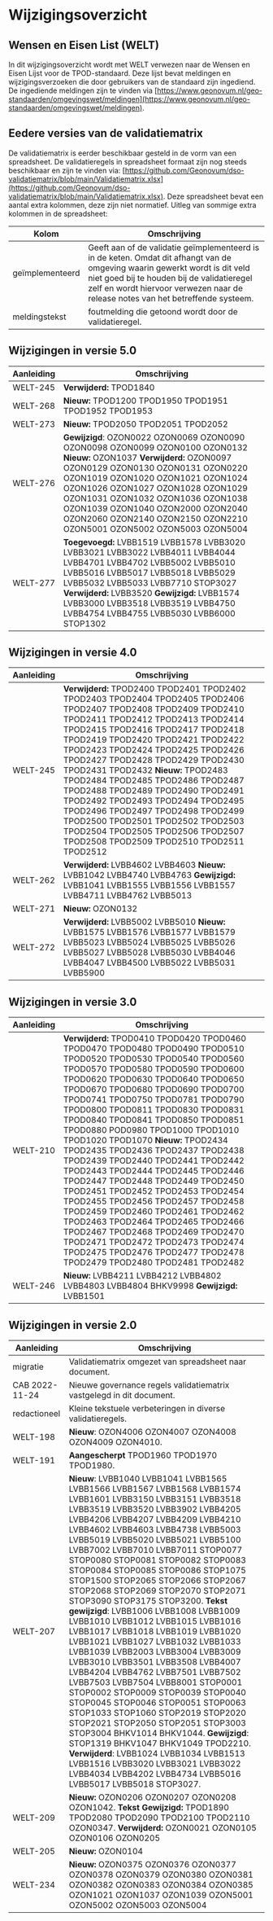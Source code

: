 # Wijzigingsoverzicht


## Wensen en Eisen List (WELT)
In dit wijzigingsoverzicht wordt met WELT verwezen naar de Wensen en Eisen Lijst voor de TPOD-standaard. Deze lijst bevat meldingen en wijzigingsverzoeken die door gebruikers van de standaard zijn ingediend. De ingediende meldingen zijn te vinden via [https://www.geonovum.nl/geo-standaarden/omgevingswet/meldingen](https://www.geonovum.nl/geo-standaarden/omgevingswet/meldingen).


## Eedere versies van de validatiematrix 
De validatiematrix is eerder beschikbaar gesteld in de vorm van een spreadsheet.  De validatieregels in spreadsheet formaat zijn nog steeds beschikbaar en zijn te vinden via: [https://github.com/Geonovum/dso-validatiematrix/blob/main/Validatiematrix.xlsx](https://github.com/Geonovum/dso-validatiematrix/blob/main/Validatiematrix.xlsx). Deze spreadsheet bevat een aantal extra kolommen, deze zijn niet normatief. Uitleg van sommige extra kolommen in de spreadsheet:

| Kolom | Omschrijving |
|-------|--------------|
| geïmplementeerd |  Geeft aan of de validatie geïmplementeerd is in de keten. Omdat dit afhangt van de omgeving waarin gewerkt wordt is dit veld niet goed bij te houden bij de validatieregel zelf en wordt hiervoor verwezen naar de release notes van het betreffende systeem. |
| meldingstekst | foutmelding die getoond wordt door de validatieregel. |

## Wijzigingen in versie 5.0

| Aanleiding | Omschrijving                                                                                                                                                                                                                                                                                                                                                                           |
| ---------- | -------------------------------------------------------------------------------------------------------------------------------------------------------------------------------------------------------------------------------------------------------------------------------------------------------------------------------------------------------------------------------------- |
| WELT-245   | **Verwijderd:** TPOD1840                                                                                                                                                                                                                                                                                                                                                               |
| WELT-268   | **Nieuw:** TPOD1200 TPOD1950 TPOD1951 TPOD1952 TPOD1953                                                                                                                                                                                                                                                                                                                                |
| WELT-273   | **Nieuw:** TPOD2050 TPOD2051 TPOD2052                                                                                                                                                                                                                                                                                                                                                  |
| WELT-276   | **Gewijzigd**: OZON0022 OZON0069 OZON0090 OZON0098 OZON0099 OZON0100 OZON0132 **Nieuw:** OZON1037 **Verwijderd:** OZON0097 OZON0129 OZON0130 OZON0131 OZON0220 OZON1019 OZON1020 OZON1021 OZON1024 OZON1026 OZON1027 OZON1028 OZON1029 OZON1031 OZON1032 OZON1036 OZON1038 OZON1039 OZON1040 OZON2000 OZON2040 OZON2060 OZON2140 OZON2150 OZON2210 OZON5001 OZON5002 OZON5003 OZON5004 |
| WELT-277   | **Toegevoegd:** LVBB1519 LVBB1578 LVBB3020 LVBB3021 LVBB3022 LVBB4011 LVBB4044 LVBB4701 LVBB4702 LVBB5002 LVBB5010 LVBB5016 LVBB5017 LVBB5018 LVBB5029 LVBB5032 LVBB5033 LVBB7710 STOP3027 **Verwijderd:** LVBB3520  **Gewijzigd:** LVBB1574 LVBB3000 LVBB3518 LVBB3519 LVBB4750 LVBB4754 LVBB4755 LVBB5030 LVBB6000  STOP1302 |


## Wijzigingen in versie 4.0

| Aanleiding | Omschrijving                                                                                                                                                                                           |
| ---------- | ------------------------------------------------------------------------------------------------------------------------------------------------------------------------------------------------------ |
| WELT-245   | **Verwijderd:** TPOD2400 TPOD2401 TPOD2402 TPOD2403 TPOD2404 TPOD2405 TPOD2406 TPOD2407 TPOD2408 TPOD2409 TPOD2410 TPOD2411 TPOD2412 TPOD2413 TPOD2414 TPOD2415 TPOD2416 TPOD2417 TPOD2418 TPOD2419 TPOD2420 TPOD2421 TPOD2422 TPOD2423 TPOD2424 TPOD2425 TPOD2426 TPOD2427 TPOD2428 TPOD2429 TPOD2430 TPOD2431 TPOD2432 **Nieuw:** TPOD2483 TPOD2484 TPOD2485 TPOD2486 TPOD2487 TPOD2488 TPOD2489 TPOD2490 TPOD2491 TPOD2492 TPOD2493 TPOD2494 TPOD2495 TPOD2496 TPOD2497 TPOD2498 TPOD2499 TPOD2500 TPOD2501 TPOD2502 TPOD2503 TPOD2504 TPOD2505 TPOD2506 TPOD2507 TPOD2508 TPOD2509 TPOD2510 TPOD2511 TPOD2512  |
| WELT-262   | **Verwijderd:** LVBB4602 LVBB4603 **Nieuw:** LVBB1042 LVBB4740 LVBB4763 **Gewijzigd:** LVBB1041 LVBB1555 LVBB1556 LVBB1557 LVBB4711 LVBB4762 LVBB5013                                                  |
| WELT-271   | **Nieuw:** OZON0132                                                                                                                                                                               |
| WELT-272   | **Verwijderd:** LVBB5002 LVBB5010 **Nieuw:** LVBB1575 LVBB1576 LVBB1577 LVBB1579 LVBB5023 LVBB5024 LVBB5025 LVBB5026 LVBB5027 LVBB5028 LVBB5030  LVBB4046 LVBB4047 LVBB4500 LVBB5022 LVBB5031 LVBB5900 |


## Wijzigingen in versie 3.0

| Aanleiding | Omschrijving |
|------------|--------------|
|WELT-210 | **Verwijderd:**  TPOD0410 TPOD0420 TPOD0460 TPOD0470 TPOD0480 TPOD0490 TPOD0510 TPOD0520 TPOD0530 TPOD0540 TPOD0560 TPOD0570 TPOD0580 TPOD0590 TPOD0600 TPOD0620 TPOD0630 TPOD0640 TPOD0650 TPOD0670 TPOD0680 TPOD0690 TPOD0700 TPOD0741 TPOD0750 TPOD0781 TPOD0790 TPOD0800 TPOD0811 TPOD0830 TPOD0831 TPOD0840 TPOD0841 TPOD0850 TPOD0851 TPOD0880  POD0980 TPOD1000 TPOD1010 TPOD1020 TPOD1070 **Nieuw:** TPOD2434 TPOD2435 TPOD2436 TPOD2437 TPOD2438 TPOD2439 TPOD2440 TPOD2441 TPOD2442 TPOD2443 TPOD2444 TPOD2445 TPOD2446 TPOD2447 TPOD2448 TPOD2449 TPOD2450 TPOD2451 TPOD2452 TPOD2453 TPOD2454 TPOD2455 TPOD2456 TPOD2457 TPOD2458 TPOD2459 TPOD2460 TPOD2461 TPOD2462 TPOD2463 TPOD2464 TPOD2465 TPOD2466 TPOD2467 TPOD2468 TPOD2469 TPOD2470 TPOD2471 TPOD2472 TPOD2473 TPOD2474 TPOD2475 TPOD2476 TPOD2477 TPOD2478 TPOD2479 TPOD2480 TPOD2481 TPOD2482 |
|WELT-246 | **Nieuw:** LVBB4211 LVBB4212 LVBB4802 LVBB4803 LVBB4804 BHKV9998 **Gewijzigd:** LVBB1501  |

## Wijzigingen in versie 2.0

| Aanleiding | Omschrijving |
|------------|--------------|
|migratie    | Validatiematrix omgezet van spreadsheet naar document. |
|CAB 2022-11-24    | Nieuwe governance regels validatiematrix vastgelegd in dit document.|
| redactioneel | Kleine tekstuele verbeteringen in diverse validatieregels. |
|WELT-198    | **Nieuw**: OZON4006 OZON4007 OZON4008 OZON4009 OZON4010. |
|WELT-191    | **Aangescherpt** TPOD1960 TPOD1970 TPOD1980.  |
|WELT-207    | **Nieuw**: LVBB1040 LVBB1041 LVBB1565 LVBB1566 LVBB1567 LVBB1568 LVBB1574 LVBB1601 LVBB3150 LVBB3151 LVBB3518 LVBB3519 LVBB3520 LVBB3902 LVBB4205 LVBB4206 LVBB4207 LVBB4209 LVBB4210 LVBB4602 LVBB4603 LVBB4738 LVBB5003 LVBB5019 LVBB5020 LVBB5021 LVBB5100 LVBB7002 LVBB7010 LVBB7011 STOP0077 STOP0080 STOP0081 STOP0082 STOP0083 STOP0084 STOP0085 STOP0086 STOP1075 STOP1500 STOP2065 STOP2066 STOP2067 STOP2068 STOP2069 STOP2070 STOP2071 STOP3090 STOP3175 STOP3200.  **Tekst gewijzigd**: LVBB1006 LVBB1008 LVBB1009 LVBB1010 LVBB1012 LVBB1015 LVBB1016 LVBB1017 LVBB1018 LVBB1019 LVBB1020 LVBB1021 LVBB1027 LVBB1032 LVBB1033 LVBB1039 LVBB2003 LVBB3004 LVBB3009 LVBB3010 LVBB3501 LVBB3508 LVBB4007 LVBB4204 LVBB4762 LVBB7501 LVBB7502 LVBB7503 LVBB7504 LVBB8001 STOP0001 STOP0002 STOP0009 STOP0039 STOP0040 STOP0045 STOP0046 STOP0051 STOP0063 STOP1033 STOP1060 STOP2019 STOP2020 STOP2021 STOP2050 STOP2051 STOP3003 STOP3004 BHKV1014 BHKV1044.  **Gewijzigd**: STOP1319 BHKV1047 BHKV1049 TPOD2210.  **Verwijderd**: LVBB1024 LVBB1034 LVBB1513 LVBB1516 LVBB3020 LVBB3021 LVBB3022 LVBB4034 LVBB4202 LVBB4734 LVBB5016 LVBB5017 LVBB5018 STOP3027.  |
|WELT-209    | **Nieuw:** OZON0206 OZON0207 OZON0208 OZON1042. **Tekst Gewijzigd:** TPOD1890 TPOD2080 TPOD2090 TPOD2100 TPOD2110 OZON0347. **Verwijderd:** OZON0021 OZON0105 OZON0106 OZON0205 |
|WELT-205    | **Nieuw:** OZON0104 |
|WELT-234   | **Nieuw:** OZON0375 OZON0376 OZON0377 OZON0378 OZON0379 OZON0380 OZON0381 OZON0382 OZON0383 OZON0384 OZON0385 OZON1021 OZON1037 OZON1039 OZON5001 OZON5002 OZON5003 OZON5004 |


